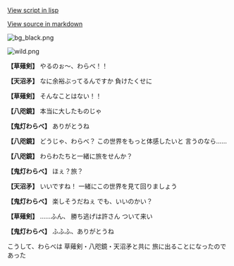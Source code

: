 [View script in lisp](../scripts/202208043.txt)

[View source in markdown](202208043.md)

![bg_black.png](../images/backgrounds/bg_black.png)

![wild.png](../images/backgrounds/wild.png)

**【草薙剣】**
やるのぉ～、わらべ！！

**【天沼矛】**
なに余裕ぶってるんですか
負けたくせに

**【草薙剣】**
そんなことはない！！

**【八咫鏡】**
本当に大したものじゃ

**【鬼灯わらべ】**
ありがとうね

**【八咫鏡】**
どうじゃ、わらべ？
この世界をもっと体感したいと
言うのなら……

**【八咫鏡】**
わらわたちと一緒に旅をせんか？

**【鬼灯わらべ】**
ほぇ？旅？

**【天沼矛】**
いいですね！
一緒にこの世界を見て回りましょう

**【鬼灯わらべ】**
楽しそうだねぇ
でも、いいのかい？

**【草薙剣】**
……ふん、
勝ち逃げは許さん
ついて来い

**【鬼灯わらべ】**
ふふふ、ありがとうね

こうして、わらべは
草薙剣・八咫鏡・天沼矛と共に
旅に出ることになったのであった
